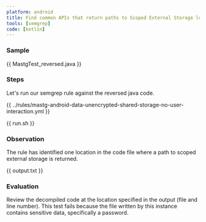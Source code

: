 ```yaml
---
platform: android
title: Find common APIs that return paths to Scoped External Storage locations
tools: [semgrep]
code: [kotlin]
---
```


### Sample

{{ MastgTest_reversed.java }}

### Steps

Let's run our semgrep rule against the reversed java code.

{{ ../rules/mastg-android-data-unencrypted-shared-storage-no-user-interaction.yml }}

{{ run.sh }}

### Observation

The rule has identified one location in the code file where a path to scoped external storage is returned.

{{ output.txt }}

### Evaluation

Review the decompiled code at the location specified in the output (file and line number). This test fails because the file written by this instance contains sensitive data, specifically a password.
